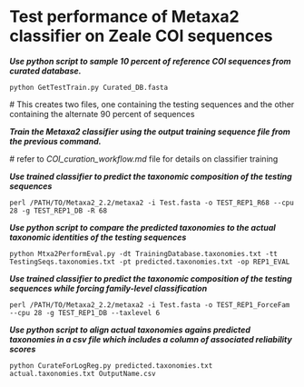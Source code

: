 # Test performance of Metaxa2 classifier on Zeale COI sequences

***Use python script to sample 10 percent of reference COI sequences from curated database.***

```
python GetTestTrain.py Curated_DB.fasta
```

\# This creates two files, one containing the testing sequences and the other containing the alternate 90 percent of sequences

***Train the Metaxa2 classifier using the output training sequence file from the previous command.***

\# refer to _COI_curation_workflow.md_ file for details on classifier training

***Use trained classifier to predict the taxonomic composition of the testing sequences***

```
perl /PATH/TO/Metaxa2_2.2/metaxa2 -i Test.fasta -o TEST_REP1_R68 --cpu 28 -g TEST_REP1_DB -R 68
```

***Use python script to compare the predicted taxonomies to the actual taxonomic identities of the testing sequences***

```
python Mtxa2PerformEval.py -dt TrainingDatabase.taxonomies.txt -tt TestingSeqs.taxonomies.txt -pt predicted.taxonomies.txt -op REP1_EVAL
```

***Use trained classifier to predict the taxonomic composition of the testing sequences while forcing family-level classification***

```
perl /PATH/TO/Metaxa2_2.2/metaxa2 -i Test.fasta -o TEST_REP1_ForceFam --cpu 28 -g TEST_REP1_DB --taxlevel 6 
```

***Use python script to align actual taxonomies agains predicted taxonomies in a csv file which includes a column of associated reliability scores***

```
python CurateForLogReg.py predicted.taxonomies.txt actual.taxonomies.txt OutputName.csv
```
